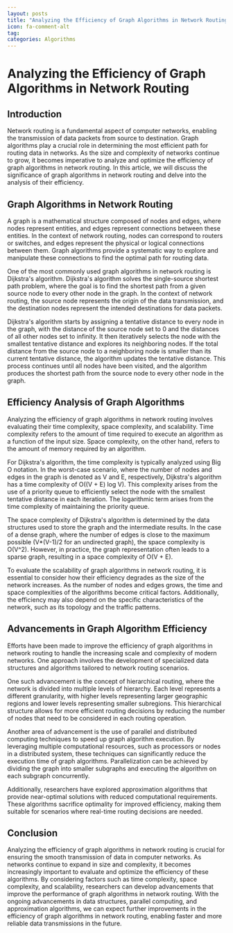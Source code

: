 ```yaml
---
layout: posts
title: "Analyzing the Efficiency of Graph Algorithms in Network Routing"
icon: fa-comment-alt
tag:      
categories: Algorithms
---
```



# Analyzing the Efficiency of Graph Algorithms in Network Routing

## Introduction

Network routing is a fundamental aspect of computer networks, enabling the transmission of data packets from source to destination. Graph algorithms play a crucial role in determining the most efficient path for routing data in networks. As the size and complexity of networks continue to grow, it becomes imperative to analyze and optimize the efficiency of graph algorithms in network routing. In this article, we will discuss the significance of graph algorithms in network routing and delve into the analysis of their efficiency.

## Graph Algorithms in Network Routing

A graph is a mathematical structure composed of nodes and edges, where nodes represent entities, and edges represent connections between these entities. In the context of network routing, nodes can correspond to routers or switches, and edges represent the physical or logical connections between them. Graph algorithms provide a systematic way to explore and manipulate these connections to find the optimal path for routing data.

One of the most commonly used graph algorithms in network routing is Dijkstra's algorithm. Dijkstra's algorithm solves the single-source shortest path problem, where the goal is to find the shortest path from a given source node to every other node in the graph. In the context of network routing, the source node represents the origin of the data transmission, and the destination nodes represent the intended destinations for data packets.

Dijkstra's algorithm starts by assigning a tentative distance to every node in the graph, with the distance of the source node set to 0 and the distances of all other nodes set to infinity. It then iteratively selects the node with the smallest tentative distance and explores its neighboring nodes. If the total distance from the source node to a neighboring node is smaller than its current tentative distance, the algorithm updates the tentative distance. This process continues until all nodes have been visited, and the algorithm produces the shortest path from the source node to every other node in the graph.

## Efficiency Analysis of Graph Algorithms

Analyzing the efficiency of graph algorithms in network routing involves evaluating their time complexity, space complexity, and scalability. Time complexity refers to the amount of time required to execute an algorithm as a function of the input size. Space complexity, on the other hand, refers to the amount of memory required by an algorithm.

For Dijkstra's algorithm, the time complexity is typically analyzed using Big O notation. In the worst-case scenario, where the number of nodes and edges in the graph is denoted as V and E, respectively, Dijkstra's algorithm has a time complexity of O((V + E) log V). This complexity arises from the use of a priority queue to efficiently select the node with the smallest tentative distance in each iteration. The logarithmic term arises from the time complexity of maintaining the priority queue.

The space complexity of Dijkstra's algorithm is determined by the data structures used to store the graph and the intermediate results. In the case of a dense graph, where the number of edges is close to the maximum possible (V*(V-1)/2 for an undirected graph), the space complexity is O(V^2). However, in practice, the graph representation often leads to a sparse graph, resulting in a space complexity of O(V + E).

To evaluate the scalability of graph algorithms in network routing, it is essential to consider how their efficiency degrades as the size of the network increases. As the number of nodes and edges grows, the time and space complexities of the algorithms become critical factors. Additionally, the efficiency may also depend on the specific characteristics of the network, such as its topology and the traffic patterns.

## Advancements in Graph Algorithm Efficiency

Efforts have been made to improve the efficiency of graph algorithms in network routing to handle the increasing scale and complexity of modern networks. One approach involves the development of specialized data structures and algorithms tailored to network routing scenarios.

One such advancement is the concept of hierarchical routing, where the network is divided into multiple levels of hierarchy. Each level represents a different granularity, with higher levels representing larger geographic regions and lower levels representing smaller subregions. This hierarchical structure allows for more efficient routing decisions by reducing the number of nodes that need to be considered in each routing operation.

Another area of advancement is the use of parallel and distributed computing techniques to speed up graph algorithm execution. By leveraging multiple computational resources, such as processors or nodes in a distributed system, these techniques can significantly reduce the execution time of graph algorithms. Parallelization can be achieved by dividing the graph into smaller subgraphs and executing the algorithm on each subgraph concurrently.

Additionally, researchers have explored approximation algorithms that provide near-optimal solutions with reduced computational requirements. These algorithms sacrifice optimality for improved efficiency, making them suitable for scenarios where real-time routing decisions are needed.

## Conclusion

Analyzing the efficiency of graph algorithms in network routing is crucial for ensuring the smooth transmission of data in computer networks. As networks continue to expand in size and complexity, it becomes increasingly important to evaluate and optimize the efficiency of these algorithms. By considering factors such as time complexity, space complexity, and scalability, researchers can develop advancements that improve the performance of graph algorithms in network routing. With the ongoing advancements in data structures, parallel computing, and approximation algorithms, we can expect further improvements in the efficiency of graph algorithms in network routing, enabling faster and more reliable data transmissions in the future.